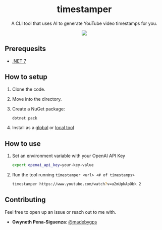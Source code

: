 <div align="center">
  <h1 align="center"> timestamper </h1>
  <p>A CLI tool that uses AI to generate YouTube video timestamps for you.</p>
    <img src="https://publicnotes.blob.core.windows.net/publicnotes/2023-02-28 20-51-56.gif"/>
</div>

## Prerequesits

- [.NET 7](https://dotnet.microsoft.com/download/dotnet/7.0)

## How to setup

1. Clone the code.
2. Move into the directory.
3. Create a NuGet package:

    ```csharp
    dotnet pack
    ```

5. Install as a [global](https://learn.microsoft.com/dotnet/core/tools/global-tools-how-to-use) or [local tool](https://learn.microsoft.com/dotnet/core/tools/local-tools-how-to-use)

## How to use

1. Set an environment variable with your OpenAI API Key
    ```sh
    export openai_api_key=your-key-value
    ```

2. Run the tool running `timestamper <url> <# of timestamps>`

    ```sh
    timestamper https://www.youtube.com/watch?v=u2mUpkApObk 2
    ```

## Contributing

Feel free to open up an issue or reach out to me with.

- **Gwyneth Pena-Siguenza**: [@madebygps](https://twitter.com/madebygps)

